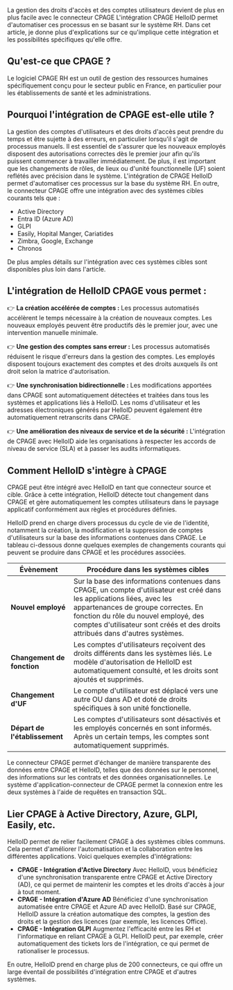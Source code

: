 La gestion des droits d'accès et des comptes utilisateurs devient de plus en plus facile avec le connecteur CPAGE L'intégration CPAGE HelloID permet d'automatiser ces processus en se basant sur le système RH. Dans cet article, je donne plus d'explications sur ce qu'implique cette intégration et les possibilités spécifiques qu'elle offre.

## Qu'est-ce que CPAGE ?
Le logiciel CPAGE RH est un outil de gestion des ressources humaines spécifiquement conçu pour le secteur public en France, en particulier pour les établissements de santé et les administrations.

## Pourquoi l'intégration de CPAGE est-elle utile ?

La gestion des comptes d'utilisateurs et des droits d'accès peut prendre du temps et être sujette à des erreurs, en particulier lorsqu'il s'agit de processus manuels. Il est essentiel de s'assurer que les nouveaux employés disposent des autorisations correctes dès le premier jour afin qu'ils puissent commencer à travailler immédiatement. De plus, il est important que les changements de rôles, de lieux ou d'unité founctionnelle (UF) soient reflétés avec précision dans le système. L'intégration de CPAGE HelloID permet d'automatiser ces processus sur la base du système RH. En outre, le connecteur CPAGE offre une intégration avec des systèmes cibles courants tels que :

* Active Directory
* Entra ID (Azure AD)
* GLPI
* Easily, Hopital Manger, Cariatides
* Zimbra, Google, Exchange
* Chronos

De plus amples détails sur l'intégration avec ces systèmes cibles sont disponibles plus loin dans l'article.

## L'intégration de HelloID CPAGE vous permet :
👉 **La création accélérée de comptes :** Les processus automatisés accélèrent le temps nécessaire à la création de nouveaux comptes. Les nouveaux employés peuvent être productifs dès le premier jour, avec une intervention manuelle minimale.

👉 **Une gestion des comptes sans erreur :** Les processus automatisés réduisent le risque d'erreurs dans la gestion des comptes. Les employés disposent toujours exactement des comptes et des droits auxquels ils ont droit selon la matrice d'autorisation.

👉 **Une synchronisation bidirectionnelle :** Les modifications apportées dans CPAGE sont automatiquement détectées et traitées dans tous les systèmes et applications liés à HelloID. Les noms d'utilisateur et les adresses électroniques générés par HelloID peuvent également être automatiquement retranscrits dans CPAGE.

👉 **Une amélioration des niveaux de service et de la sécurité :** L'intégration de CPAGE avec HelloID aide les organisations à respecter les accords de niveau de service (SLA) et à passer les audits informatiques.

## Comment HelloID s'intègre à CPAGE
CPAGE peut être intégré avec HelloID en tant que connecteur source et cible. Grâce à cette intégration, HelloID détecte tout changement dans CPAGE et gère automatiquement les comptes utilisateurs dans le paysage applicatif conformément aux règles et procédures définies.

HelloID prend en charge divers processus du cycle de vie de l'identité, notamment la création, la modification et la suppression de comptes d'utilisateurs sur la base des informations contenues dans CPAGE. Le tableau ci-dessous donne quelques exemples de changements courants qui peuvent se produire dans CPAGE et les procédures associées.

| Évènement                                | Procédure dans les systèmes cibles |
| ---------------------------------------- | ---------------------------------- |
| **Nouvel employé**                       | Sur la base des informations contenues dans CPAGE, un compte d'utilisateur est créé dans les applications liées, avec les appartenances de groupe correctes. En fonction du rôle du nouvel employé, des comptes d'utilisateur sont créés et des droits attribués dans d'autres systèmes. |
| **Changement de fonction**               | Les comptes d'utilisateurs reçoivent des droits différents dans les systèmes liés. Le modèle d'autorisation de HelloID est automatiquement consulté, et les droits sont ajoutés et supprimés. |
| **Changement d'UF**                      | Le compte d'utilisateur est déplacé vers une autre OU dans AD et doté de droits spécifiques à son unité fonctionelle. |
| **Départ de l'établissement**            | Les comptes d'utilisateurs sont désactivés et les employés concernés en sont informés. Après un certain temps, les comptes sont automatiquement supprimés. |

Le connecteur CPAGE permet d'échanger de manière transparente des données entre CPAGE et HelloID, telles que des données sur le personnel, des informations sur les contrats et des données organisationnelles. Le système d'application-connecteur de CPAGE permet la connexion entre les deux systèmes à l'aide de requêtes en transaction SQL.

## Lier CPAGE à Active Directory, Azure, GLPI, Easily, etc.
HelloID permet de relier facilement CPAGE à des systèmes cibles communs. Cela permet d'améliorer l'automatisation et la collaboration entre les différentes applications. Voici quelques exemples d'intégrations:
* **CPAGE - Intégration d'Active Directory**
Avec HelloID, vous bénéficiez d'une synchronisation transparente entre CPAGE et Active Directory (AD), ce qui permet de maintenir les comptes et les droits d'accès à jour à tout moment.
* **CPAGE - Intégration d'Azure AD**
Bénéficiez d'une synchronisation automatisée entre CPAGE et Azure AD avec HelloID. Basé sur CPAGE, HelloID assure la création automatique des comptes, la gestion des droits et la gestion des licences (par exemple, les licences Office).
* **CPAGE - Intégration GLPI**
Augmentez l'efficacité entre les RH et l'informatique en reliant CPAGE à GLPI. HelloID peut, par exemple, créer automatiquement des tickets lors de l'intégration, ce qui permet de rationaliser le processus.

En outre, HelloID prend en charge plus de 200 connecteurs, ce qui offre un large éventail de possibilités d'intégration entre CPAGE et d'autres systèmes. 
